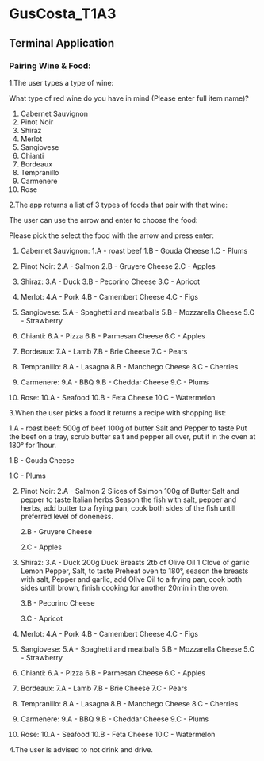 # GusCosta_T1A3
## Terminal Application

### Pairing Wine & Food:

1.The user types a type of wine:

What type of red wine do you have in mind (Please enter full item name)?

1. Cabernet Sauvignon
2. Pinot Noir 
3. Shiraz
4. Merlot
5. Sangiovese
6. Chianti
7. Bordeaux
8. Tempranillo
9. Carmenere
10. Rose

2.The app returns a list of 3 types of foods that pair with that wine:

The user can use the arrow and enter to choose the food:

Please pick the select the food with the arrow and press enter:

1. Cabernet Sauvignon:
    1.A - roast beef
    1.B - Gouda Cheese
    1.C - Plums

2. Pinot Noir:
    2.A - Salmon
    2.B - Gruyere Cheese
    2.C - Apples

3. Shiraz:
    3.A - Duck
    3.B - Pecorino Cheese
    3.C - Apricot

4. Merlot:
    4.A - Pork
    4.B - Camembert Cheese
    4.C - Figs

5. Sangiovese:
    5.A - Spaghetti and meatballs
    5.B - Mozzarella Cheese
    5.C - Strawberry
    
6. Chianti:
    6.A - Pizza
    6.B - Parmesan Cheese
    6.C - Apples

7. Bordeaux:
    7.A - Lamb
    7.B - Brie Cheese
    7.C - Pears

8. Tempranillo:
    8.A - Lasagna
    8.B - Manchego Cheese
    8.C - Cherries

9. Carmenere:
    9.A - BBQ
    9.B - Cheddar Cheese
    9.C - Plums
    
10. Rose:
    10.A - Seafood
    10.B - Feta Cheese
    10.C - Watermelon

3.When the user picks a food it returns a recipe with shopping list:

1.A - roast beef:
    500g of beef
    100g of butter
    Salt and Pepper to taste
    Put the beef on a tray, scrub butter salt and pepper all over, put it in the oven at 180° for 1hour.

1.B - Gouda Cheese

1.C - Plums

2. Pinot Noir:
    2.A - Salmon
    2 Slices of Salmon
    100g of Butter
    Salt and pepper to taste
    Italian herbs
    Season the fish with salt, pepper and herbs, add butter to a frying pan, cook both sides of the fish untill preferred level of doneness.

    2.B - Gruyere Cheese

    2.C - Apples

3. Shiraz:
    3.A - Duck
    200g Duck Breasts
    2tb of Olive Oil
    1 Clove of garlic
    Lemon Pepper, Salt, to taste
    Preheat oven to 180°, season the breasts with salt, Pepper and garlic, add Olive Oil to a frying pan, cook both sides untill brown, finish cooking for another 20min in the oven.

    3.B - Pecorino Cheese
    
    3.C - Apricot

4. Merlot:
    4.A - Pork
    4.B - Camembert Cheese
    4.C - Figs

5. Sangiovese:
    5.A - Spaghetti and meatballs
    5.B - Mozzarella Cheese
    5.C - Strawberry
    
6. Chianti:
    6.A - Pizza
    6.B - Parmesan Cheese
    6.C - Apples

7. Bordeaux:
    7.A - Lamb
    7.B - Brie Cheese
    7.C - Pears

8. Tempranillo:
    8.A - Lasagna
    8.B - Manchego Cheese
    8.C - Cherries

9. Carmenere:
    9.A - BBQ
    9.B - Cheddar Cheese
    9.C - Plums
    
10. Rose:
    10.A - Seafood
    10.B - Feta Cheese
    10.C - Watermelon




4.The user is advised to not drink and drive.


